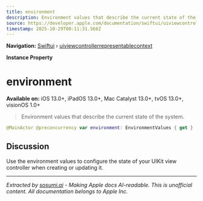 ```yaml
---
title: environment
description: Environment values that describe the current state of the system.
source: https://developer.apple.com/documentation/swiftui/uiviewcontrollerrepresentablecontext/environment
timestamp: 2025-10-29T00:11:31.566Z
---
```


**Navigation:** [Swiftui](/documentation/swiftui) › [uiviewcontrollerrepresentablecontext](/documentation/swiftui/uiviewcontrollerrepresentablecontext)

**Instance Property**

# environment

**Available on:** iOS 13.0+, iPadOS 13.0+, Mac Catalyst 13.0+, tvOS 13.0+, visionOS 1.0+

> Environment values that describe the current state of the system.

```swift
@MainActor @preconcurrency var environment: EnvironmentValues { get }
```

## Discussion

Use the environment values to configure the state of your UIKit view controller when creating or updating it.

---

*Extracted by [sosumi.ai](https://sosumi.ai) - Making Apple docs AI-readable.*
*This is unofficial content. All documentation belongs to Apple Inc.*
